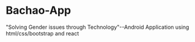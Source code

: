 # Bachao-App
"Solving Gender issues through Technology"--Android Application using html/css/bootstrap and react 
